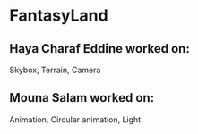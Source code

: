 # FantasyLand

## Haya Charaf Eddine worked on: 
Skybox, Terrain, Camera

## Mouna Salam worked on: 
Animation, Circular animation, Light
